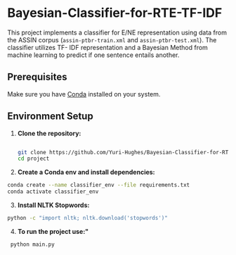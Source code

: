 # Bayesian-Classifier-for-RTE-TF-IDF


This project implements a classifier for E/NE representation using data from the ASSIN corpus (`assin-ptbr-train.xml` and `assin-ptbr-test.xml`). The classifier utilizes TF- IDF representation and a Bayesian Method from machine learning to predict if one sentence entails another.

## Prerequisites

Make sure you have [Conda](https://docs.conda.io/en/latest/miniconda.html) installed on your system.

## Environment Setup

1. **Clone the repository:**

   ```bash
   
   git clone https://github.com/Yuri-Hughes/Bayesian-Classifier-for-RTE-TF-IDF
   cd project
   
2. **Create a Conda env and install dependencies:**

  ```bash
  conda create --name classifier_env --file requirements.txt
  conda activate classifier_env
```

3. **Install NLTK Stopwords:**

  ```bash
  python -c "import nltk; nltk.download('stopwords')"
```

4. **To run the project use:"**
  ```bash
   python main.py
```




 
